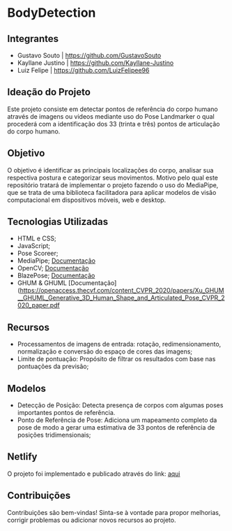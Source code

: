 ﻿
# BodyDetection

## Integrantes 

- Gustavo Souto | https://github.com/GustavoSouto
- Kayllane Justino | https://github.com/Kayllane-Justino
- Luiz Felipe | https://github.com/LuizFelipee96


## Ideação do Projeto
Este projeto consiste em detectar pontos de referência do corpo humano através de imagens ou videos mediante uso do Pose Landmarker o qual procederá com a identificação dos 33 (trinta e três) pontos de articulação do corpo humano. 

## Objetivo

O objetivo é identificar as principais localizações do corpo, analisar sua respectiva postura e categorizar seus movimentos. Motivo pelo qual este repositório tratará de implementar o projeto fazendo o uso do MediaPipe, que se trata de uma biblioteca facilitadora para aplicar modelos de visão computacional em dispositivos móveis, web e desktop.

## Tecnologias Utilizadas
- HTML e CSS;
- JavaScript;
- Pose Scoreer; 
- MediaPipe; [Documentação](https://ai.google.dev/edge/mediapipe/solutions/guide?hl=pt-br)
- OpenCV; [Documentação](https://docs.opencv.org/4.x/index.html)
- BlazePose; [Documentação](https://arxiv.org/abs/2006.10204)
- GHUM & GHUML [Documentação](https://openaccess.thecvf.com/content_CVPR_2020/papers/Xu_GHUM__GHUML_Generative_3D_Human_Shape_and_Articulated_Pose_CVPR_2020_paper.pdf

## Recursos 
- Processamentos de imagens de entrada: rotação, redimensionamento, normalização e conversão do espaço de cores das imagens;
- Limite de pontuação: Propósito de filtrar os resultados com base nas pontuações da previsão;

## Modelos
- Detecção de Posição: Detecta presença de corpos com algumas poses importantes pontos de referência.
- Ponto de Referência de Pose: Adiciona um mapeamento completo da pose de modo a gerar uma estimativa de 33 pontos de referência de posições tridimensionais;

## Netlify
O projeto foi implementado e publicado através do link: [aqui](Link)

## Contribuições
Contribuições são bem-vindas! Sinta-se à vontade para propor melhorias, corrigir problemas ou adicionar novos recursos ao projeto.
